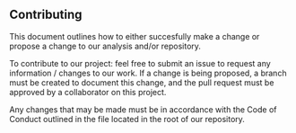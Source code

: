 ## Contributing

This document outlines how to either succesfully make a change or propose a change to our analysis and/or repository. 

To contribute to our project: feel free to submit an issue to request any information / changes to our work. If a change is being proposed, a branch must be created to document this change, and the pull request must be approved by a collaborator on this project. 

Any changes that may be made must be in accordance with the Code of Conduct outlined in the file located in the root of our repository. 
